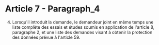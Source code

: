 # Article 7 - Paragraph_4

4. Lorsqu'il introduit la demande, le demandeur joint en même temps une liste complète des essais et études soumis en application de l'article 8, paragraphe 2, et une liste des demandes visant à obtenir la protection des données prévue à l'article 59.
